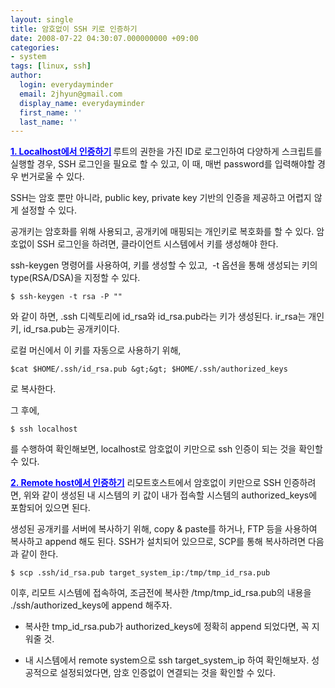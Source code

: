 ```yaml
---
layout: single
title: 암호없이 SSH 키로 인증하기
date: 2008-07-22 04:30:07.000000000 +09:00
categories:
- system
tags: [linux, ssh]
author:
  login: everydayminder
  email: 2jhyun@gmail.com
  display_name: everydayminder
  first_name: ''
  last_name: ''
---
```

<strong><font color="#0000ff"><u><font color="#0000ff">1. Localhost에서 인증하기</font></u>
</font></strong>
루트의 권한을 가진 ID로 로그인하여 다양하게 스크립트를 실행할 경우,
SSH 로그인을 필요로 할 수 있고, 이 때, 매번 password를 입력해야할 경우
번거로울 수 있다.

SSH는 암호 뿐만 아니라, public key, private key 기반의 인증을 제공하고 
어렵지 않게 설정할 수 있다.

공개키는 암호화를 위해 사용되고, 공개키에 매핑되는 개인키로 복호화를 할 수 있다.
암호없이 SSH 로그인을 하려면, 클라이언트 시스템에서 키를 생성해야 한다.

ssh-keygen 명령어를 사용하여, 키를 생성할 수 있고,&nbsp; -t 옵션을 통해 생성되는
키의 type(RSA/DSA)을 지정할 수 있다.

```
$ ssh-keygen -t rsa -P ""
```

와 같이 하면, .ssh 디렉토리에 id_rsa와 id_rsa.pub라는 키가 생성된다.
ir_rsa는 개인키, id_rsa.pub는 공개키이다.

로컬 머신에서 이 키를 자동으로 사용하기 위해,
```
$cat $HOME/.ssh/id_rsa.pub &gt;&gt; $HOME/.ssh/authorized_keys
```
로 복사한다.

그 후에,

```
$ ssh localhost
```
를 수행하여 확인해보면, localhost로 암호없이 키만으로 ssh 인증이 되는 것을
확인할 수 있다.

<font color="#0000ff"><strong><u>2. Remote host에서 인증하기</u></strong>
</font>
리모트호스트에서 암호없이 키만으로 SSH 인증하려면, 위와 같이 생성된 내 시스템의
키 값이 내가 접속할 시스템의 authorized_keys에 포함되어 있으면 된다.

생성된 공개키를 서버에 복사하기 위해, copy &amp; paste를 하거나, FTP 등을 사용하여
복사하고 append 해도 된다.
SSH가 설치되어 있으므로, SCP를 통해 복사하려면 다음과 같이 한다.

```
$ scp .ssh/id_rsa.pub target_system_ip:/tmp/tmp_id_rsa.pub
```

이후, 리모트 시스템에 접속하여, 조금전에 복사한
/tmp/tmp_id_rsa.pub의 내용을 ./ssh/authorized_keys에 append 해주자.

* 복사한 tmp_id_rsa.pub가 authorized_keys에 정확히 append 되었다면,
꼭 지워줄 것.

* 내 시스템에서 remote system으로 ssh target_system_ip 하여 확인해보자.
성공적으로 설정되었다면, 암호 인증없이 연결되는 것을 확인할 수 있다.
